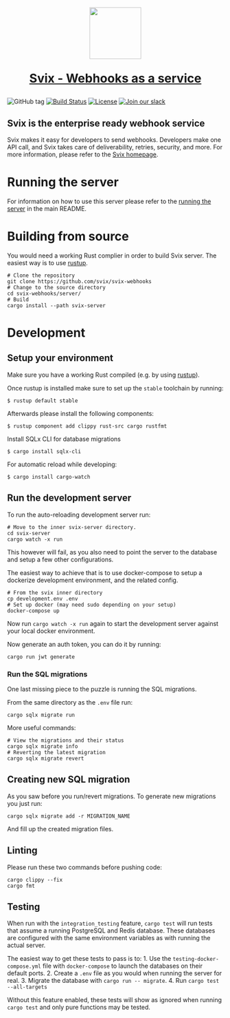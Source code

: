 <h1 align="center">
  <a href="https://www.svix.com">
    <img width="120" src="https://avatars.githubusercontent.com/u/80175132?s=200&v=4" />
    <p align="center">Svix - Webhooks as a service</p>
  </a>
</h1>

![GitHub tag](https://img.shields.io/github/tag/svix/svix-webhooks.svg)
[![Build Status](https://github.com/svix/svix-webhooks/workflows/Server%20CI/badge.svg)](https://github.com/svix/svix-webhooks/actions)
[![License](https://img.shields.io/badge/license-MIT-brightgreen.svg)](LICENSE)
[![Join our slack](https://img.shields.io/badge/Slack-join%20the%20community-blue?logo=slack&style=social)](https://www.svix.com/slack/)

## Svix is the enterprise ready webhook service

Svix makes it easy for developers to send webhooks. Developers make one API call, and Svix takes care of deliverability, retries, security, and more. For more information, please refer to the [Svix homepage](https://www.svix.com).

# Running the server

For information on how to use this server please refer to the [running the server](../README.md#running-the-server) in the main README.

# Building from source

You would need a working Rust complier in order to build Svix server.
The easiest way is to use [rustup](https://rustup.rs/).

```
# Clone the repository
git clone https://github.com/svix/svix-webhooks
# Change to the source directory
cd svix-webhooks/server/
# Build
cargo install --path svix-server
```

# Development

## Setup your environment

Make sure you have a working Rust compiled (e.g. by using [rustup](https://rustup.rs/)).

Once rustup is installed make sure to set up the `stable` toolchain by running:
```
$ rustup default stable
```

Afterwards please install the following components:
```
$ rustup component add clippy rust-src cargo rustfmt
```

Install SQLx CLI for database migrations
```
$ cargo install sqlx-cli
```

For automatic reload while developing:
```
$ cargo install cargo-watch
```

## Run the development server

To run the auto-reloading development server run:
```
# Move to the inner svix-server directory.
cd svix-server
cargo watch -x run
```

This however will fail, as you also need to point the server to the database and setup a few other configurations.

The easiest way to achieve that is to use docker-compose to setup a dockerize development environment, and the related config.

```
# From the svix inner directory
cp development.env .env
# Set up docker (may need sudo depending on your setup)
docker-compose up
```

Now run `cargo watch -x run` again to start the development server against your local docker environment.

Now generate an auth token, you can do it by running:
```
cargo run jwt generate
```

### Run the SQL migrations

One last missing piece to the puzzle is running the SQL migrations.

From the same directory as the `.env` file run:
```
cargo sqlx migrate run
```

More useful commands:
```
# View the migrations and their status
cargo sqlx migrate info
# Reverting the latest migration
cargo sqlx migrate revert
```

## Creating new SQL migration

As you saw before you run/revert migrations. To generate new migrations you just run:
```
cargo sqlx migrate add -r MIGRATION_NAME
```

And fill up the created migration files.


## Linting

Please run these two commands before pushing code:

```
cargo clippy --fix
cargo fmt
```

## Testing

When run with the `integration_testing` feature, `cargo test` will run tests that assume a running PostgreSQL and Redis database.
These databases are configured with the same environment variables as with running the actual server.

The easiest way to get these tests to pass is to:
    1. Use the `testing-docker-compose.yml` file with `docker-compose` to launch the databases on their default ports.
    2. Create a `.env` file as you would when running the server for real.
    3. Migrate the database with `cargo run -- migrate`.
    4. Run `cargo test --all-targets`

Without this feature enabled, these tests will show as ignored when running `cargo test` and only pure functions may be tested.
